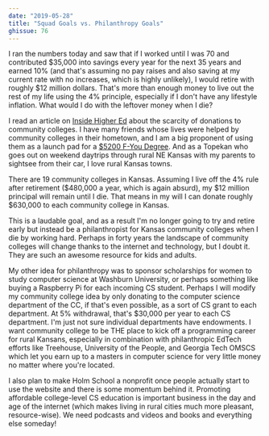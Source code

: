 ```yaml
---
date: "2019-05-28"
title: "Squad Goals vs. Philanthropy Goals"
ghissue: 76
---
```



I ran the numbers today and saw that if I worked until I was 70 and contributed $35,000 into savings every year for the next 35 years and earned 10% (and that's assuming no pay raises and also saving at my current rate with no increases, which is highly unlikely), I would retire with roughly $12 million dollars. That's more than enough money to live out the rest of my life using the 4% principle, especially if I don't have any lifestyle inflation.  What would I do with the leftover money when I die?

I read an article on [Inside Higher Ed](https://www.insidehighered.com/news/2019/02/08/large-donation-small-community-college-changes-outlook-fund-raising-two-year) about the scarcity of donations to community colleges. I have many friends whose lives were helped by community colleges in their hometown, and I am a big proponent of using them as a launch pad for a [$5200 F-You Degree](https://holm.school/the-fuck-you-degree). And as a Topekan who goes out on weekend daytrips through rural NE Kansas with my parents to sightsee from their car, I love rural Kansas towns.

There are 19 community colleges in Kansas. Assuming I live off the 4% rule after retirement ($480,000 a year, which is again absurd), my $12 million principal will remain until I die. That means in my will I can donate roughly $630,000 to each community college in Kansas.

This is a laudable goal, and as a result I'm no longer going to try and retire early but instead be a philanthropist for Kansas community colleges when I die by working hard. Perhaps in forty years the landscape of community colleges will change thanks to the internet and technology, but I doubt it. They are such an awesome resource for kids and adults.

My other idea for philanthropy was to sponsor scholarships for women to study computer science at Washburn University, or perhaps something like buying a Raspberry Pi for each incoming CS student. Perhaps I will modify my community college idea by only donating to the computer science department of the CC, if that's even possible, as a sort of CS grant to each department. At 5% withdrawal, that's $30,000 per year to each CS department. I'm just not sure individual departments have endowments. I want community college to be THE place to kick off a programming career for rural Kansans, especially in combination with philanthropic EdTech efforts like Treehouse, University of the People, and Georgia Tech OMSCS which let you earn up to a masters in computer science for very little money no matter where you're located.

I also plan to make Holm School a nonprofit once people actually start to use the website and there is some momentum behind it. Promoting affordable college-level CS education is important business in the day and age of the internet (which makes living in rural cities much more pleasant, resource-wise). We need podcasts and videos and books and everything else someday!



